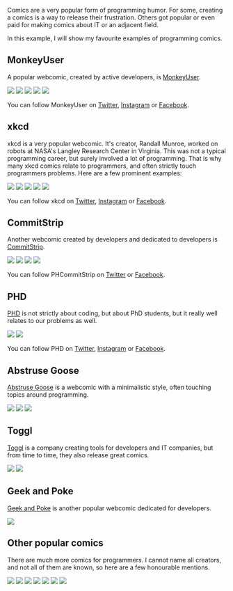 Comics are a very popular form of programming humor. For some, creating a comics is a way to release their frustration. Others got popular or even paid for making comics about IT or an adjacent field. 

In this example, I will show my favourite examples of programming comics. 

## MonkeyUser

A popular webcomic, created by active developers, is [MonkeyUser](https://www.monkeyuser.com/). 

[![](MonkeyUser_1.png)](https://www.monkeyuser.com/2021/pending-approval/)
[![](MonkeyUser_2.png)](https://www.monkeyuser.com/2022/anticipate/)
[![](MonkeyUser_3.png)](https://www.monkeyuser.com/2022/idea/)
[![](MonkeyUser_4.jpeg)](https://www.monkeyuser.com/2022/fov/)
[![](MonkeyUser_5.png)](https://www.monkeyuser.com/2021/reusable-components/)

You can follow MonkeyUser on [Twitter](https://twitter.com/ismonkeyuser/), [Instagram](https://www.instagram.com/themonkeyuser/) or [Facebook](https://www.facebook.com/ismonkeyuser). 

## xkcd

xkcd is a very popular webcomic. It's creator, Randall Munroe, worked on robots at NASA's Langley Research Center in Virginia. This was not a typical programming career, but surely involved a lot of programming. That is why many xkcd comics relate to programmers, and often strictly touch programmers problems. Here are a few prominent examples:

![](xkcd_1.png)
![](xkcd_2.png)
![](xkcd_3.png)
![](xkcd_4.png)
![](xkcd_5.png)

You can follow xkcd on [Twitter](https://twitter.com/xkcd/), [Instagram](https://www.instagram.com/xkcd/) or [Facebook](https://www.facebook.com/TheXKCD).

## CommitStrip

Another webcomic created by developers and dedicated to developers is [CommitStrip](https://www.commitstrip.com/). 

[![](CommitStrip_1.jpeg)](https://www.commitstrip.com/en/2021/03/05/call-the-police/?)
![](CommitStrip_2.jpeg)
[![](CommitStrip_3.jpeg)](https://www.commitstrip.com/en/2021/04/09/the-secret-of-a-successful-code-review/)
![](CommitStrip_4.jpeg)

You can follow PHCommitStrip on [Twitter](https://twitter.com/CommitStrip/) or [Facebook](https://www.facebook.com/WeAreCoders).

## PHD

[PHD](https://phdcomics.com/) is not strictly about coding, but about PhD students, but it really well relates to our problems as well. 

![](phd_1.jpeg)
![](phd_2.jpeg)

You can follow PHD on [Twitter](https://twitter.com/phdcomics/), [Instagram](https://www.instagram.com/phd_comics/) or [Facebook](https://www.facebook.com/phdcomics).

## Abstruse Goose

[Abstruse Goose](https://abstrusegoose.com/) is a webcomic with a minimalistic style, often touching topics around programming. 

![](AG_1.jpeg)
![](AG_2.pngA)
![](AG_3.jpeg)

## Toggl

[Toggl](https://toggl.com/) is a company creating tools for developers and IT companies, but from time to time, they also release great comics. 

[![](toggl_1.jpeg)](https://toggl.com/blog/programming-languages-games)
[![](toggl_2.jpeg)](https://toggl.com/blog/kill-dragon-comic)

## Geek and Poke

[Geek and Poke](https://geek-and-poke.com/) is another popular webcomic dedicated for developers. 

[![](geek-and-poke.jpeg)](https://geek-and-poke.com/)

## Other popular comics

There are much more comics for programmers. I cannot name all creators, and not all of them are known, so here are a few honourable mentions. 

![](comic_1.png)
![](comic_2.jpeg)
![](comic_3.jpeg)
![](comic_4.jpeg)
![](comic_5.jpeg)
![](comic_6.png)
![](comic_7.jpeg)